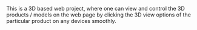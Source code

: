 This is a 3D based web project, where one can view and control the 3D products / models on the web page by clicking the 3D view options of the particular product on any devices smoothly.
